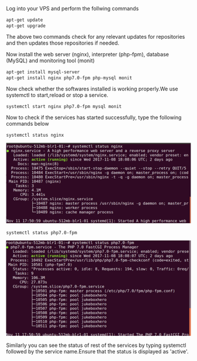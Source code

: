Log into your VPS and perform the follwing commands
```
apt-get update
apt-get upgrade
```
The above two commands check for any relevant updates for repositories and then updates those repositories if needed.

Now install the web server (nginx), interpreter (php-fpm), database (MySQL) and monitoring tool (monit)
```
apt-get install mysql-server
apt-get install nginx php7.0-fpm php-mysql monit
```
Now check whether the softwares installed is working properly.We use systemctl to start,reload or stop a service.
```
systemctl start nginx php7.0-fpm mysql monit
```
Now to check if the services has started successfully, type the following commands below
```
systemctl status nginx
```
![Alt text](https://github.com/Souvikray/Wordpress-on-LEMP-stack/blob/master/screenshot2.png?raw=true "Optional Title")

```
systemctl status php7.0-fpm
```
![Alt text](https://github.com/Souvikray/Wordpress-on-LEMP-stack/blob/master/screenshot3.png?raw=true "Optional Title")

Similarly you can see the status of rest of the services by typing systemctl followed by the service name.Ensure that the status is displayed as 'active'.






